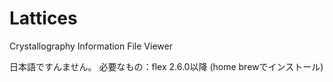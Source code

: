 # Lattices
Crystallography Information File Viewer

日本語ですんません。
必要なもの：flex 2.6.0以降 (home brewでインストール)

